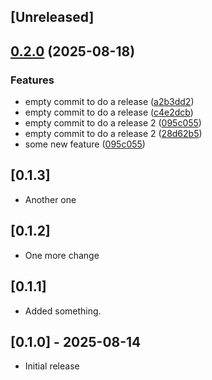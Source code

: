 ## [Unreleased]

## [0.2.0](https://github.com/kwong0222/pore/compare/v0.1.3...v0.2.0) (2025-08-18)


### Features

* empty commit to do a release ([a2b3dd2](https://github.com/kwong0222/pore/commit/a2b3dd27d01b6e3b92ee5ee7bc517437050e4ef6))
* empty commit to do a release ([c4e2dcb](https://github.com/kwong0222/pore/commit/c4e2dcbf45337064d90f1d49a1a99c4df7fa944e))
* empty commit to do a release 2 ([095c055](https://github.com/kwong0222/pore/commit/095c055298231c41d70379c1b19290810d22496b))
* empty commit to do a release 2 ([28d62b5](https://github.com/kwong0222/pore/commit/28d62b5717bb8a4f94b0c8eecd0de46772985efe))
* some new feature ([095c055](https://github.com/kwong0222/pore/commit/095c055298231c41d70379c1b19290810d22496b))

## [0.1.3]

- Another one

## [0.1.2]

- One more change

## [0.1.1]

- Added something.

## [0.1.0] - 2025-08-14

- Initial release
